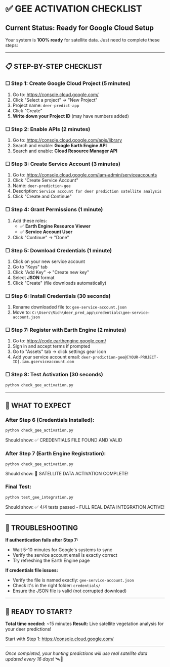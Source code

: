 # ✅ GEE ACTIVATION CHECKLIST

## Current Status: Ready for Google Cloud Setup

Your system is **100% ready** for satellite data. Just need to complete these steps:

---

## 📋 STEP-BY-STEP CHECKLIST

### ☐ Step 1: Create Google Cloud Project (5 minutes)
1. Go to: https://console.cloud.google.com/
2. Click "Select a project" → "New Project"
3. Project name: `deer-predict-app`
4. Click "Create"
5. **Write down your Project ID** (may have numbers added)

### ☐ Step 2: Enable APIs (2 minutes)
1. Go to: https://console.cloud.google.com/apis/library
2. Search and enable: **Google Earth Engine API**
3. Search and enable: **Cloud Resource Manager API**

### ☐ Step 3: Create Service Account (3 minutes)
1. Go to: https://console.cloud.google.com/iam-admin/serviceaccounts
2. Click "Create Service Account"
3. Name: `deer-prediction-gee`
4. Description: `Service account for deer prediction satellite analysis`
5. Click "Create and Continue"

### ☐ Step 4: Grant Permissions (1 minute)
1. Add these roles:
   - ✅ **Earth Engine Resource Viewer**
   - ✅ **Service Account User**
2. Click "Continue" → "Done"

### ☐ Step 5: Download Credentials (1 minute)
1. Click on your new service account
2. Go to "Keys" tab
3. Click "Add Key" → "Create new key"
4. Select **JSON** format
5. Click "Create" (file downloads automatically)

### ☐ Step 6: Install Credentials (30 seconds)
1. Rename downloaded file to: `gee-service-account.json`
2. Move to: `C:\Users\Rich\deer_pred_app\credentials\gee-service-account.json`

### ☐ Step 7: Register with Earth Engine (2 minutes)
1. Go to: https://code.earthengine.google.com/
2. Sign in and accept terms if prompted
3. Go to "Assets" tab → click settings gear icon
4. Add your service account email: `deer-prediction-gee@[YOUR-PROJECT-ID].iam.gserviceaccount.com`

### ☐ Step 8: Test Activation (30 seconds)
```bash
python check_gee_activation.py
```

---

## 🎯 WHAT TO EXPECT

### After Step 6 (Credentials Installed):
```bash
python check_gee_activation.py
```
Should show: ✅ CREDENTIALS FILE FOUND AND VALID

### After Step 7 (Earth Engine Registration):
```bash
python check_gee_activation.py
```
Should show: 🎉 SATELLITE DATA ACTIVATION COMPLETE!

### Final Test:
```bash
python test_gee_integration.py
```
Should show: ✅ 4/4 tests passed - FULL REAL DATA INTEGRATION ACTIVE!

---

## 🚨 TROUBLESHOOTING

**If authentication fails after Step 7:**
- Wait 5-10 minutes for Google's systems to sync
- Verify the service account email is exactly correct
- Try refreshing the Earth Engine page

**If credentials file issues:**
- Verify the file is named exactly: `gee-service-account.json`
- Check it's in the right folder: `credentials/`
- Ensure the JSON file is valid (not corrupted download)

---

## 🎉 READY TO START?

**Total time needed:** ~15 minutes
**Result:** Live satellite vegetation analysis for your deer predictions!

Start with Step 1: https://console.cloud.google.com/

---

*Once completed, your hunting predictions will use real satellite data updated every 16 days!* 🛰️🦌
